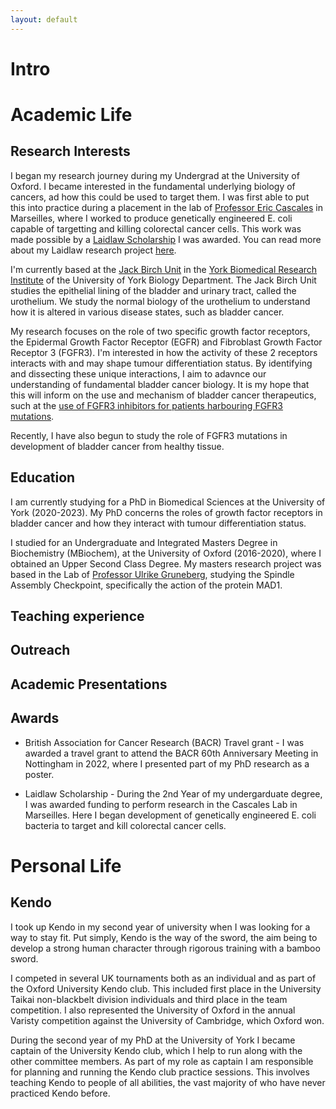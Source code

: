 ```yaml
---
layout: default
---
```


# Intro

# Academic Life
## Research Interests
I began my research journey during my Undergrad at the University of Oxford. I became interested in the fundamental underlying biology of cancers, ad how this could be used to target them. I was first able to put this into practice during a placement in the lab of [Professor Eric Cascales](https://www.cascaleslab.fr/) in Marseilles, where I worked to produce genetically engineered E. coli capable of targetting and killing colorectal cancer cells. This work was made possible by a [Laidlaw Scholarship](https://www.exeter.ox.ac.uk/exeter-student-named-laidlaw-scholar-2018/) I was awarded. You can read more about my Laidlaw research project [here](C:\Users\ryanj\Desktop\Github\RyanJ-Ellison.github.io\docs\assets\img\Laidlaw-Yearbook-2018-My-Profile.pdf).

<!--put in photo of me with my poster-->


I'm currently based at the [Jack Birch Unit](https://www.york.ac.uk/biology/jack-birch-unit/) in the [York Biomedical Research Institute](https://www.york.ac.uk/biomedical-research-institute/) of the University of York Biology Department. The Jack Birch Unit studies the epithelial lining of the bladder and urinary tract, called the urothelium. We study the normal biology of the urothelium to understand how it is altered in various disease states, such as bladder cancer.

My research focuses on the role of two specific growth factor receptors, the Epidermal Growth Factor Receptor (EGFR) and Fibroblast Growth Factor Receptor 3 (FGFR3). I'm interested in how the activity of these 2 receptors interacts with and may shape tumour differentiation status. By identifying and dissecting these unique interactions, I aim to adavnce our understanding of fundamental bladder cancer biology. It is my hope that this will inform on the use and mechanism of bladder cancer therapeutics, such at the [use of FGFR3 inhibitors for patients harbouring FGFR3 mutations](https://www.fda.gov/news-events/press-announcements/fda-approves-first-targeted-therapy-metastatic-bladder-cancer).

Recently, I have also begun to study the role of FGFR3 mutations in development of bladder cancer from healthy tissue.

<!--Put in photo of me on microscope-->

## Education
I am currently studying for a PhD in Biomedical Sciences at the University of York (2020-2023). My PhD concerns the roles of growth factor receptors in bladder cancer and how they interact with tumour differentiation status.

I studied for an Undergraduate and Integrated Masters Degree in Biochemistry (MBiochem), at the University of Oxford (2016-2020), where I obtained an Upper Second Class Degree. My masters research project was based in the Lab of [Professor Ulrike Gruneberg](https://www.path.ox.ac.uk/content/ulrike-gruneberg), studying the Spindle Assembly Checkpoint, specifically the action of the protein MAD1.

## Teaching experience
<!--
- Graduate teaching assitant work; running workshops, assiting in lab practicals
- York uni kendo club captain, planning and leading sessions for about a year now
- Lab mentoring of new students
--->

## Outreach
<!--
- Running "Meet a PhD" sessions
- Outreach talks at Carmel college, Selby college at university and further study
- Public engagement; talk at YAC AGM about what our research actually is
- Charity work; bladder cancer wareness day, York 10K raising money for YAC
--->
## Academic Presentations
<!--
- Laidlaw Scholarship presentation
- First-Year Poster Presentation
- Second-Year Research Talk
- Poster presentation BACR 60th Anniversary
- Poster Presentation Biology RAD 2022
- Poster Presentation IBCN 2022
--->
## Awards
- British Association for Cancer Research (BACR) Travel grant - I was awarded a travel grant to attend the BACR 60th Anniversary Meeting in  Nottingham in 2022, where I presented part of my PhD research as a poster.
<!--- Put in picture of me next to my poster at the conference
--->

- Laidlaw Scholarship - During the 2nd Year of my undergarduate degree, I was awarded funding to perform research in the Cascales Lab in Marseilles. Here I began development of genetically engineered E. coli bacteria to target and kill colorectal cancer cells.
<!--put in photo of me with my poster at the conference>

## Lab technical expertise
<!--
--->

# Personal Life

## Kendo
I took up Kendo in my second year of university when I was looking for a way to stay fit. Put simply, Kendo is the way of the sword, the aim being to develop a strong human character through rigorous training with a bamboo sword.

<!--put in photo here of me with my ikkyu certificate?-->

I competed in several UK tournaments both as an individual and as part of the Oxford University Kendo club. This included first place in the University Taikai non-blackbelt division individuals and third place in the team competition. I also represented the University of Oxford in the annual Varisty competition against the University of Cambridge, which Oxford won.
<!--Put in photo of me with the university?-->

During the second year of my PhD at the University of York I became captain of the University Kendo club, which I help to run along with the other committee members. As part of my role as captain I am responsible for planning and running the Kendo club practice sessions. This involves teaching Kendo to people of all abilities, the vast majority of who have never practiced Kendo before.
<!--put in photo of the york uni kendo club-->
